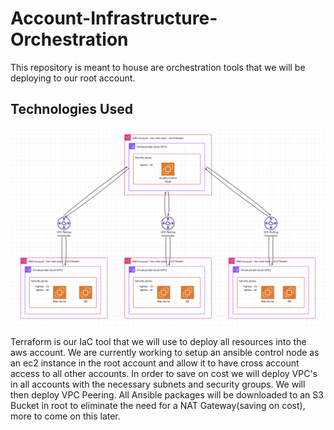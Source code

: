 # Account-Infrastructure-Orchestration
This repository is meant to house are orchestration tools that we will be deploying to our root account.

## Technologies Used
![Screenshot of the Networking Deployed for Ansible Setup](/images/networking-ansible.png)

Terraform is our IaC tool that we will use to deploy all resources into the aws account. We are currently working to setup an ansible control node as an ec2 instance in the root account and allow it to have cross account access to all other accounts. In order to save on cost we will deploy VPC's in all accounts with the necessary subnets and security groups. We will then deploy VPC Peering. All Ansible packages will be downloaded to an S3 Bucket in root to eliminate the need for a NAT Gateway(saving on cost), more to come on this later.
